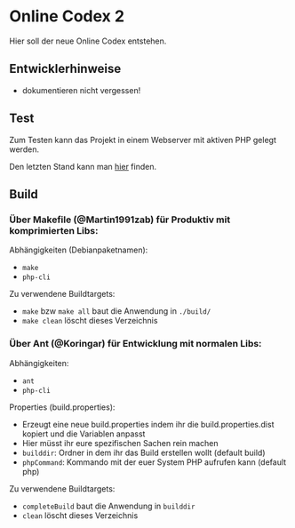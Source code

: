 # Online Codex 2

Hier soll der neue Online Codex entstehen.

## Entwicklerhinweise

- dokumentieren nicht vergessen!

## Test

Zum Testen kann das Projekt in einem Webserver mit aktiven PHP gelegt werden.

Den letzten Stand kann man [hier](http://martin1991zab.github.io/OnlineCodex2/) finden.

## Build

### Über Makefile (@Martin1991zab) für Produktiv mit komprimierten Libs:
Abhängigkeiten (Debianpaketnamen):
- `make`
- `php-cli`

Zu verwendene Buildtargets:
- `make` bzw `make all` baut die Anwendung in `./build/`
- `make clean` löscht dieses Verzeichnis

### Über Ant (@Koringar) für Entwicklung mit normalen Libs:
Abhängigkeiten:
- `ant`
- `php-cli`

Properties (build.properties):
- Erzeugt eine neue build.properties indem ihr die build.properties.dist kopiert und die Variablen anpasst
- Hier müsst ihr eure spezifischen Sachen rein machen
- `builddir`: Ordner in dem ihr das Build erstellen wollt (default build)
- `phpCommand`: Kommando mit der euer System PHP aufrufen kann (default php)

Zu verwendene Buildtargets:
- `completeBuild` baut die Anwendung in `builddir`
- `clean` löscht dieses Verzeichnis
